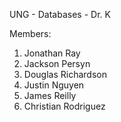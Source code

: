 UNG - Databases - Dr. K

Members:
1. Jonathan Ray
2. Jackson Persyn
3. Douglas Richardson
4. Justin Nguyen
5. James Reilly
6. Christian Rodriguez
